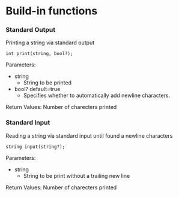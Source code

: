 # Build-in functions

### Standard Output

Printing a string via standard output

```
int print(string, bool?);
```

Parameters:

-   string
    -   String to be printed
-   bool? default=true
    -   Specifies whether to automatically add newline characters.

Return Values:
Number of charecters printed

### Standard Input

Reading a string via standard input until found a newline characters

```
string input(string?);
```

Parameters:

-   string
    -   String to be print without a trailing new line

Return Values:
Number of charecters printed

